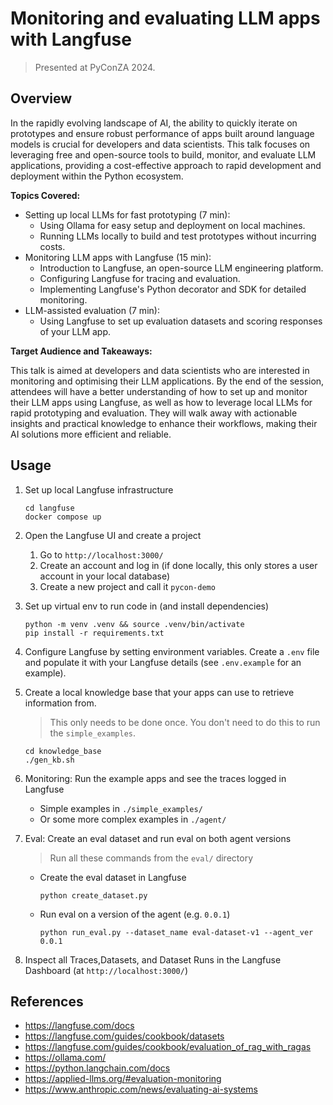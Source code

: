 # Monitoring and evaluating LLM apps with Langfuse

> Presented at PyConZA 2024.

## Overview

In the rapidly evolving landscape of AI, the ability to quickly iterate on prototypes and ensure robust performance of apps built around language models is crucial for developers and data scientists. This talk focuses on leveraging free and open-source tools to build, monitor, and evaluate LLM applications, providing a cost-effective approach to rapid development and deployment within the Python ecosystem.

**Topics Covered:**

- Setting up local LLMs for fast prototyping (7 min):
  - Using Ollama for easy setup and deployment on local machines.
  - Running LLMs locally to build and test prototypes without incurring costs.
- Monitoring LLM apps with Langfuse (15 min):
  - Introduction to Langfuse, an open-source LLM engineering platform.
  - Configuring Langfuse for tracing and evaluation.
  - Implementing Langfuse's Python decorator and SDK for detailed monitoring.
- LLM-assisted evaluation (7 min):
  - Using Langfuse to set up evaluation datasets and scoring responses of your LLM app.

**Target Audience and Takeaways:**

This talk is aimed at developers and data scientists who are interested in monitoring and optimising their LLM applications. By the end of the session, attendees will have a better understanding of how to set up and monitor their LLM apps using Langfuse, as well as how to leverage local LLMs for rapid prototyping and evaluation. They will walk away with actionable insights and practical knowledge to enhance their workflows, making their AI solutions more efficient and reliable.

## Usage

1. Set up local Langfuse infrastructure

    ```shell
    cd langfuse
    docker compose up
    ```

1. Open the Langfuse UI and create a project

    1. Go to `http://localhost:3000/`
    1. Create an account and log in (if done locally, this only stores a user account in your local database)
    1. Create a new project and call it `pycon-demo`

1. Set up virtual env to run code in (and install dependencies)

    ```shell
    python -m venv .venv && source .venv/bin/activate
    pip install -r requirements.txt
    ```

1. Configure Langfuse by setting environment variables. Create a `.env` file and populate it with your Langfuse details (see `.env.example` for an example).

1. Create a local knowledge base that your apps can use to retrieve information from.

    > This only needs to be done once. You don't need to do this to run the `simple_examples`.

    ```shell
    cd knowledge_base
    ./gen_kb.sh
    ```

1. Monitoring: Run the example apps and see the traces logged in Langfuse

    - Simple examples in `./simple_examples/`
    - Or some more complex examples in `./agent/`

1. Eval: Create an eval dataset and run eval on both agent versions

    > Run all these commands from the `eval/` directory

    - Create the eval dataset in Langfuse

      ```shell
      python create_dataset.py
      ```

    - Run eval on a version of the agent (e.g. `0.0.1`)

      ```shell
      python run_eval.py --dataset_name eval-dataset-v1 --agent_ver 0.0.1
      ```

1. Inspect all Traces,Datasets, and Dataset Runs in the Langfuse Dashboard (at `http://localhost:3000/`)

## References

- https://langfuse.com/docs
- https://langfuse.com/guides/cookbook/datasets
- https://langfuse.com/guides/cookbook/evaluation_of_rag_with_ragas
- https://ollama.com/
- https://python.langchain.com/docs
- https://applied-llms.org/#evaluation-monitoring
- https://www.anthropic.com/news/evaluating-ai-systems
